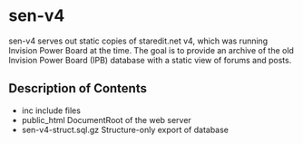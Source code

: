 # sen-v4
sen-v4 serves out static copies of staredit.net v4, which was running Invision Power Board at the time.
The goal is to provide an archive of the old Invision Power Board (IPB) database with a static view of forums and posts.

## Description of Contents
* inc include files
* public_html DocumentRoot of the web server
* sen-v4-struct.sql.gz Structure-only export of database